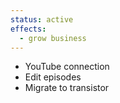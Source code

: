 ```yaml
---
status: active
effects:
  - grow business
---
```


- YouTube connection
- Edit episodes
- Migrate to transistor
